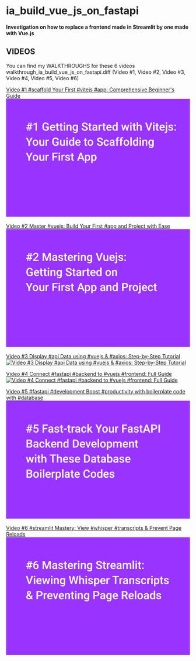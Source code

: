 # ia_build_vue_js_on_fastapi


**Investigation  on how to replace a frontend made in Streamlit by one made with Vue.js**





## VIDEOS

You can find my WALKTHROUGHS for these 6 videos walkthrough_ia_build_vue_js_on_fastapi.diff (Video #1, Video #2, Video #3, Video #4, Video #5, Video #6)


[Video #1 #scaffold Your First #vitejs #app: Comprehensive Beginner's Guide](https://www.youtube.com/watch?v=oBMK-QUYB7A)[![Video #1 #scaffold Your First #vitejs #app: Comprehensive Beginner's Guide](001_ia_build_vite.png)](https://www.youtube.com/watch?v=RjP-KkmfscM)



[Video #2 Master #vuejs: Build Your First #app and Project with Ease](https://www.youtube.com/watch?v=oBMK-QUYB7A)[![Video #2 Master #vuejs: Build Your First #app and Project with Ease](002_ia_build_vuejs.png)](https://www.youtube.com/watch?v=lZFLytx-mr8)


[Video #3 Display #api Data using #vuejs & #axios: Step-by-Step Tutorial
](https://www.youtube.com/watch?v=oBMK-QUYB7A)[![Video #3 Display #api Data using #vuejs & #axios: Step-by-Step Tutorial
](003_ia_vue_fastapi_the_vue_js_handbook.png)](https://www.youtube.com/watch?v=xZnym1tL3IY)

[Video #4 Connect #fastapi #backend to #vuejs #frontend: Full Guide
](https://www.youtube.com/watch?v=oBMK-QUYB7A)[![Video #4 Connect #fastapi #backend to #vuejs #frontend: Full Guide
](004_ia_vue_fastapi_002_fastapi_vite.png)](https://www.youtube.com/watch?v=RYKZfTAaC54)


[Video #5 #fastapi #development Boost #productivity with boilerplate code with #database](https://www.youtube.com/watch?v=oBMK-QUYB7A)[![#fastapi #development Boost #productivity with boilerplate code with #database](005_ia_vue_fastapi_006_fastapi_database.png)](https://www.youtube.com/watch?v=Tjr5DYqxapE)


[Video #6 #streamlit Mastery: View #whisper #transcripts & Prevent Page Reloads](https://www.youtube.com/watch?v=oBMK-QUYB7A)[![Video 6 #streamlit Mastery: View #whisper #transcripts & Prevent Page Reloads](006_ia_vue_fastapi_streamlit.png)](https://www.youtube.com/watch?v=xQT6bxVNbqY)




